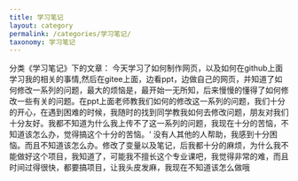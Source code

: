 ```yaml
---
title: 学习笔记
layout: category
permalink: /categories/学习笔记/
taxonomy: 学习笔记
---
```


分类《学习笔记》下的文章：
今天学习了如何制作网页，以及如何在github上面学习我的相关的事情,然后在gitee上面，边看ppt，边做自己的网页，并知道了如何修改一系列的问题，最大的烦恼是，最开始一无所知，后来慢慢的懂得了如何修改一些有关的问题。在ppt上面老师教我们如何的修改这一系列的问题，我们十分的开心，在遇到困难的时候，我随时的找到同学教我如何去修改问题，朋友对我们十分友好。我都不知道为什么我上传不了这一系列的问题，我现在十分的苦恼，不知道该怎么办，觉得搞这个十分的苦恼。‘
没有人其他的人帮助，我感到十分困恼。而且不知道该怎么办。修改了变量以及笔记，后我都十分的麻烦，为什么我不能做好这个项目，我知道了，可能我不擅长这个专业课吧，我觉得非常的难，而且时间过得很快，都要搞项目，让我头皮发麻，我现在不知道该怎么做哦